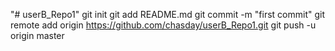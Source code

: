 "# userB_Repo1"  git init git add README.md git commit -m "first commit" git remote add origin https://github.com/chasday/userB_Repo1.git git push -u origin master
